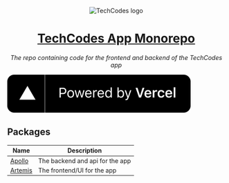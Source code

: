 <p align="center"><img width="192" alt="TechCodes logo" src="https://i.imgur.com/sKxEDkl.png"></p>
<h1 align="center"><a href="https://app.techcodes.org">TechCodes App Monorepo</a></h1>
<p align="center"><i>The repo containing code for the frontend and backend of the TechCodes app</i></p>

[![](assets/powered-by-vercel.svg)](https://vercel.com?utm_source=techcodes&utm_campaign=oss)

## Packages

|Name|Description|
|--|--|
|[Apollo](https://github.com/CodeBTHS/app/tree/main/packages/apollo)|The backend and api for the app|
|[Artemis](https://github.com/CodeBTHS/app/tree/main/packages/artemis)|The frontend/UI for the app|
